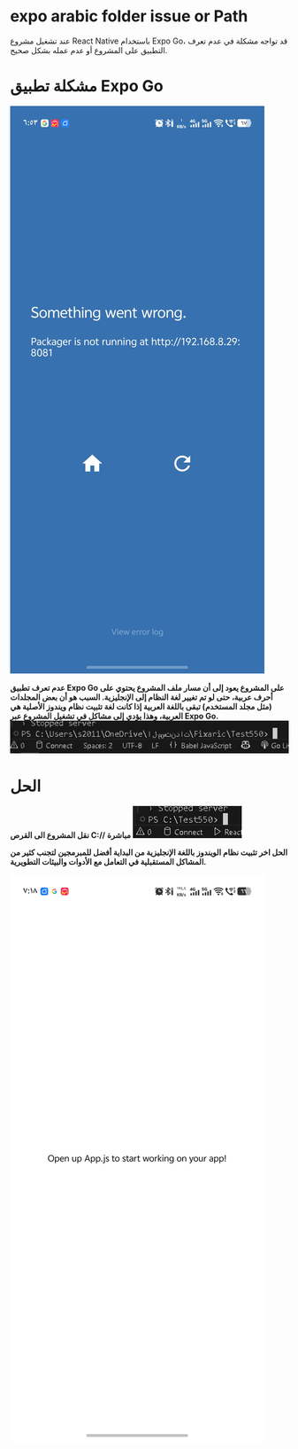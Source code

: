 # expo arabic folder issue or Path
عند تشغيل مشروع React Native باستخدام Expo Go، قد تواجه مشكلة في عدم تعرف التطبيق على المشروع أو عدم عمله بشكل صحيح.

# مشكلة تطبيق Expo Go 
![رسالة الخطاء من التطبيق ](Im/فشل_wrong.jpg)

**عدم تعرف تطبيق Expo Go على المشروع يعود إلى أن مسار ملف المشروع يحتوي على أحرف عربية، حتى لو تم تغيير لغة النظام إلى الإنجليزية. السبب هو أن بعض المجلدات (مثل مجلد المستخدم) تبقى باللغة العربية إذا كانت لغة تثبيت نظام ويندوز الأصلية هي العربية، وهذا يؤدي إلى مشاكل في تشغيل المشروع عبر Expo Go.**
![السبب](Im/مسار_يوجد_فيه_كلمة_عربية.JPG)

 # الحل 
 
  **نقل المشروع الى القرص C:// مباشرة**
  ![الحل تجنب مسار يوجد به كلمة عربية ](Im/مسار_مباشر_من_C.JPG)
 
 
 **الحل اخر تثبيت نظام الويندوز باللغة الإنجليزية من البداية أفضل للمبرمجين لتجنب كثير من المشاكل المستقبلية في التعامل مع الأدوات والبيئات التطويرية.**

 ![البرنامج يعمل بشكل جيد بعد تغير المسار ](Im/work_fine.jpg)

 
